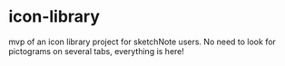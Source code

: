 # icon-library
mvp of an icon library project for sketchNote users. No need to look for pictograms on several tabs, everything is here!
